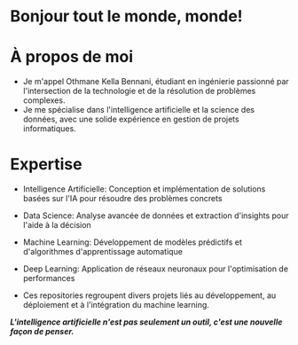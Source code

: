 # Bonjour tout le monde, monde!
# À propos de moi
- Je m'appel Othmane Kella Bennani, étudiant en ingénierie passionné par l'intersection de la technologie et de la résolution de problèmes complexes. 
- Je me spécialise dans l'intelligence artificielle et la science des données, avec une solide expérience en gestion de projets informatiques.

# Expertise

- Intelligence Artificielle: Conception et implémentation de solutions basées sur l'IA pour résoudre des problèmes concrets
- Data Science: Analyse avancée de données et extraction d'insights pour l'aide à la décision
- Machine Learning: Développement de modèles prédictifs et d'algorithmes d'apprentissage automatique
- Deep Learning: Application de réseaux neuronaux pour l'optimisation de performances


- Ces repositories regroupent divers projets liés au développement, au déploiement et à l'intégration du machine learning.





***L'intelligence artificielle n'est pas seulement un outil, c'est une nouvelle façon de penser.***
